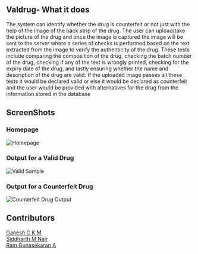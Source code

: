 ## Valdrug- What it does

The system can identify whether the drug is counterfeit or not just with the help of the image of the back strip of the drug. The user can upload/take the picture of the drug and once the image is captured the image will be sent to the server where a series of checks is performed based on the text extracted from the image to verify the authenticity of the drug. These tests include comparing the composition of the drug, checking the batch number of the drug, checking if any of the text is wrongly printed, checking for the expiry date of the drug, and lastly ensuring whether the name and description of the drug are valid. If the uploaded image passes all these tests it would be declared valid or else it would be declared as counterfeit and the user would be provided with alternatives for the drug from the information stored in the database


## ScreenShots

### Homepage
![Homepage](https://challengepost-s3-challengepost.netdna-ssl.com/photos/production/software_photos/001/469/658/datas/gallery.jpg)

### Output for a Valid Drug
![Valid Sample](https://challengepost-s3-challengepost.netdna-ssl.com/photos/production/software_photos/001/469/659/datas/gallery.jpg)

### Output for a Counterfeit Drug
![Counterfeit Drug Output](https://challengepost-s3-challengepost.netdna-ssl.com/photos/production/software_photos/001/469/660/datas/gallery.jpg)

## Contributors

<a href="https://github.com/ckmganesh">Ganesh C K M</a><br>
<a href="https://github.com/siddharth1010">Siddharth M Nair</a><br>
<a href="https://github.com/ramcalm">Ram Gunasekaran A</a><br>

